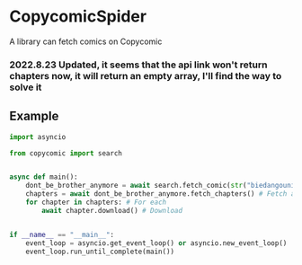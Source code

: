# CopycomicSpider
A library can fetch comics on Copycomic

### 2022.8.23 Updated, it seems that the api link won't return chapters now, it will return an empty array, I'll find the way to solve it

## Example
```python
import asyncio

from copycomic import search


async def main():
    dont_be_brother_anymore = await search.fetch_comic(str("biedangounijiangle")) # 别当欧尼酱了, fetch the comic by its id
    chapters = await dont_be_brother_anymore.fetch_chapters() # Fetch all the chapters
    for chapter in chapters: # For each
        await chapter.download() # Download


if __name__ == "__main__":
    event_loop = asyncio.get_event_loop() or asyncio.new_event_loop()
    event_loop.run_until_complete(main())


```